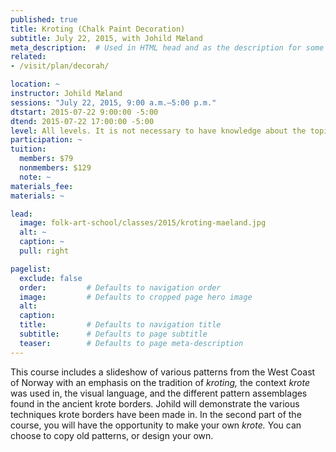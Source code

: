 ```yaml
---
published: true
title: Kroting (Chalk Paint Decoration) 
subtitle: July 22, 2015, with Johild Mæland
meta_description:  # Used in HTML head and as the description for some search engines
related:
- /visit/plan/decorah/

location: ~
instructor: Johild Mæland
sessions: "July 22, 2015, 9:00 a.m.–5:00 p.m."
dtstart: 2015-07-22 9:00:00 -5:00
dtend: 2015-07-22 17:00:00 -5:00
level: All levels. It is not necessary to have knowledge about the topic in order to participate. 
participation: ~
tuition:
  members: $79
  nonmembers: $129
  note: ~
materials_fee: 
materials: ~

lead:
  image: folk-art-school/classes/2015/kroting-maeland.jpg
  alt: ~
  caption: ~
  pull: right

pagelist:
  exclude: false
  order:         # Defaults to navigation order  
  image:         # Defaults to cropped page hero image
  alt:
  caption:
  title:         # Defaults to navigation title
  subtitle:      # Defaults to page subtitle
  teaser:        # Defaults to page meta-description 
---
```

This course includes a slideshow of various patterns from the West Coast of Norway with an emphasis on the tradition of _kroting,_ the context _krote_ was used in, the visual language, and the different pattern assemblages found in the ancient krote borders. Johild will demonstrate the various techniques krote borders have been made in. In the second part of the course, you will have the opportunity to make your own _krote._ You can choose to copy old patterns, or design your own. 